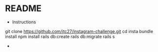 # README

* Instructions

git clone https://github.com/jtc27/instagram-challenge.git
cd insta
bundle install
npm install
rails db:create
rails db:migrate
rails s


* 
